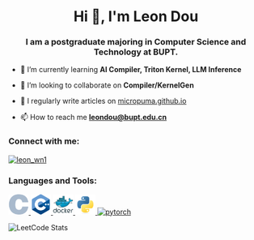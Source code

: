 <h1 align="center">Hi 👋, I'm Leon Dou</h1>
<h3 align="center">I am a postgraduate majoring in Computer Science and Technology at BUPT.</h3>

- 🌱 I’m currently learning **AI Compiler, Triton Kernel, LLM Inference**

- 👯 I’m looking to collaborate on **Compiler/KernelGen**

- 📝 I regularly write articles on [micropuma.github.io](micropuma.github.io)

- 📫 How to reach me **leondou@bupt.edu.cn**

<h3 align="left">Connect with me:</h3>
<p align="left">
<a href="https://www.leetcode.com/leon_wn1" target="blank"><img align="center" src="https://raw.githubusercontent.com/rahuldkjain/github-profile-readme-generator/master/src/images/icons/Social/leet-code.svg" alt="leon_wn1" height="30" width="40" /></a>
</p>

<h3 align="left">Languages and Tools:</h3>
<p align="left"> <a href="https://www.cprogramming.com/" target="_blank" rel="noreferrer"> <img src="https://raw.githubusercontent.com/devicons/devicon/master/icons/c/c-original.svg" alt="c" width="40" height="40"/> </a> <a href="https://www.w3schools.com/cpp/" target="_blank" rel="noreferrer"> <img src="https://raw.githubusercontent.com/devicons/devicon/master/icons/cplusplus/cplusplus-original.svg" alt="cplusplus" width="40" height="40"/> </a> <a href="https://www.docker.com/" target="_blank" rel="noreferrer"> <img src="https://raw.githubusercontent.com/devicons/devicon/master/icons/docker/docker-original-wordmark.svg" alt="docker" width="40" height="40"/> </a> <a href="https://www.python.org" target="_blank" rel="noreferrer"> <img src="https://raw.githubusercontent.com/devicons/devicon/master/icons/python/python-original.svg" alt="python" width="40" height="40"/> </a> <a href="https://pytorch.org/" target="_blank" rel="noreferrer"> <img src="https://www.vectorlogo.zone/logos/pytorch/pytorch-icon.svg" alt="pytorch" width="40" height="40"/> </a> </p>


![LeetCode Stats](https://leetcard.jacoblin.cool/leon-wn1?theme=forest&font=IM%20Fell%20Double%20Pica&site=cn)